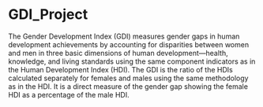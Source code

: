 # GDI_Project
The Gender Development Index (GDI) measures gender gaps in human development achievements by accounting for disparities between women and men in three basic dimensions of human development—health, knowledge, and living standards using the same component indicators as in the Human Development Index (HDI). The GDI is the ratio of the HDIs calculated separately for females and males using the same methodology as in the HDI. It is a direct measure of the gender gap showing the female HDI as a percentage of the male HDI.
